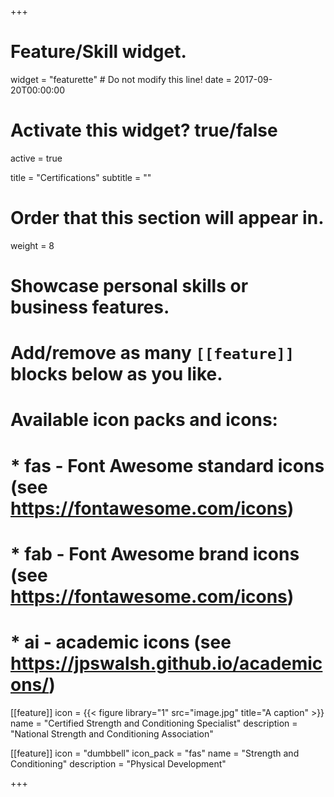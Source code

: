 +++
# Feature/Skill widget.
widget = "featurette"  # Do not modify this line!
date = 2017-09-20T00:00:00

# Activate this widget? true/false
active = true

title = "Certifications"
subtitle = ""

# Order that this section will appear in.
weight = 8

# Showcase personal skills or business features.
# 
# Add/remove as many `[[feature]]` blocks below as you like.
# 
# Available icon packs and icons:
# * fas - Font Awesome standard icons (see https://fontawesome.com/icons)
# * fab - Font Awesome brand icons (see https://fontawesome.com/icons)
# * ai - academic icons (see https://jpswalsh.github.io/academicons/)


[[feature]]
  icon = {{< figure library="1" src="image.jpg" title="A caption" >}}
  name = "Certified Strength and Conditioning Specialist"
  description = "National Strength and Conditioning Association"
  
[[feature]]
  icon = "dumbbell"
  icon_pack = "fas"
  name = "Strength and Conditioning"
  description = "Physical Development"

+++
